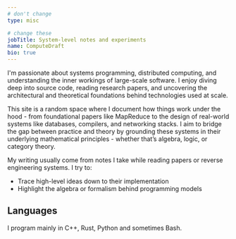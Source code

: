 ```yaml
---
# don't change
type: misc

# change these
jobTitle: System-level notes and experiments
name: ComputeDraft
bio: true
---
```


I'm passionate about systems programming, distributed computing, and understanding the inner workings of large-scale software. I enjoy diving deep into source code, reading research papers, and uncovering the architectural and theoretical foundations behind technologies used at scale.

This site is a random space where I document how things work under the hood - from foundational papers like MapReduce to the design of real-world systems like databases, compilers, and networking stacks. I aim to bridge the gap between practice and theory by grounding these systems in their underlying mathematical principles - whether that’s algebra, logic, or category theory.

My writing usually come from notes I take while reading papers or reverse engineering systems. I try to:

- Trace high-level ideas down to their implementation  
- Highlight the algebra or formalism behind programming models  

## Languages

I program mainly in C++, Rust, Python and sometimes Bash.
